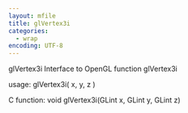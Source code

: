 ```yaml
---
layout: mfile
title: glVertex3i
categories:
  - wrap
encoding: UTF-8
---
```


glVertex3i  Interface to OpenGL function glVertex3i

usage:  glVertex3i( x, y, z )

C function:  void glVertex3i(GLint x, GLint y, GLint z)